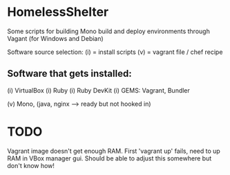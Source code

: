 HomelessShelter
===============

Some scripts for building Mono build and deploy environments through Vagant (for Windows and Debian)

Software source selection:
(i) = install scripts
(v) = vagrant file / chef recipe

Software that gets installed:
-----------------------------
(i) VirtualBox
(i) Ruby
(i) Ruby DevKit
(i) GEMS: Vagrant, Bundler

(v) Mono, (java, nginx --> ready but not hooked in)


TODO
====
Vagrant image doesn't get enough RAM. First 'vagrant up' fails, need to up RAM in VBox manager gui.
Should be able to adjust this somewhere but don't know how!
